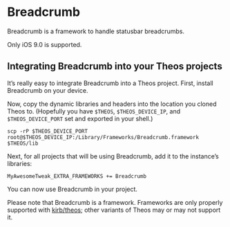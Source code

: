 # Breadcrumb
Breadcrumb is a framework to handle statusbar breadcrumbs.

Only iOS 9.0 is supported.

## Integrating Breadcrumb into your Theos projects
It’s really easy to integrate Breadcrumb into a Theos project. First, install Breadcrumb on your device.

Now, copy the dynamic libraries and headers into the location you cloned Theos to. (Hopefully you have `$THEOS`, `$THEOS_DEVICE_IP`, and `$THEOS_DEVICE_PORT` set and exported in your shell.)

```
scp -rP $THEOS_DEVICE_PORT root@$THEOS_DEVICE_IP:/Library/Frameworks/Breadcrumb.framework $THEOS/lib
```

Next, for all projects that will be using Breadcrumb, add it to the instance’s libraries:

```
MyAwesomeTweak_EXTRA_FRAMEWORKS += Breadcrumb
```

You can now use Breadcrumb in your project.

Please note that Breadcrumb is a framework. Frameworks are only properly supported with [kirb/theos](https://github.com/kirb/theos); other variants of Theos may or may not support it.